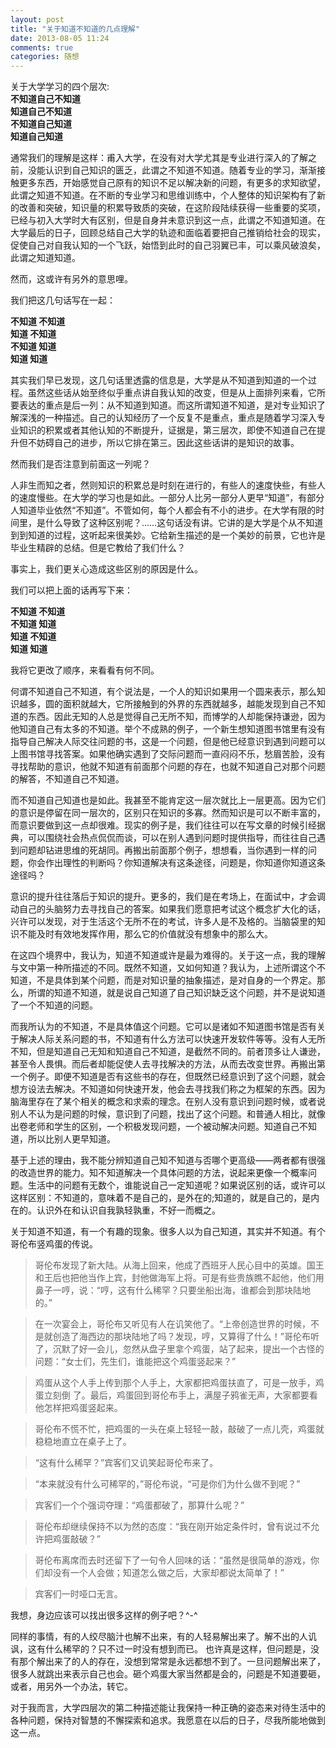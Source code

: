 ```yaml
---
layout: post
title: "关于知道不知道的几点理解"
date: 2013-08-05 11:24
comments: true
categories: 随想
---
```


关于大学学习的四个层次:  
**不知道自己不知道**  
**知道自己不知道**  
**不知道自己知道**  
**知道自己知道**  
<!-- more -->
通常我们的理解是这样：甫入大学，在没有对大学尤其是专业进行深入的了解之前，没能认识到自己知识的匮乏，此谓之不知道不知道。随着专业的学习，渐渐接触更多东西，开始感觉自己原有的知识不足以解决新的问题，有更多的求知欲望，此谓之知道不知道。在不断的专业学习和思维训练中，个人整体的知识架构有了新的改善和突破，知识量的积累导致质的突破，在这阶段陆续获得一些重要的奖项，已经与初入大学时大有区别，但是自身并未意识到这一点，此谓之不知道知道。在大学最后的日子，回顾总结自己大学的轨迹和面临着要把自己推销给社会的现实，促使自己对自我认知的一个飞跃，始悟到此时的自己羽翼已丰，可以乘风破浪矣，此谓之知道知道。  

然而，这或许有另外的意思哩。  

我们把这几句话写在一起：  

**不知道    不知道**    
**知道      不知道**    
**不知道    知道**  
**知道      知道**  

其实我们早已发现，这几句话里透露的信息是，大学是从不知道到知道的一个过程。虽然这些话从始至终似乎重点讲自我认知的改变，但是从上面排列来看，它所要表达的重点是后一列：从不知道到知道。而这所谓知道不知道，是对专业知识了解深浅的一种描述。自己的认知经历了一个反复不是重点，重点是随着学习深入专业知识的积累或者其他认知的不断提升，证据是，第三层次，即使不知道自己在提升但不妨碍自己的进步，所以它排在第三。因此这些话讲的是知识的故事。  

然而我们是否注意到前面这一列呢？  

人非生而知之者，然则知识的积累总是时刻在进行的，有些人的速度快些，有些人的速度慢些。在大学的学习也是如此。一部分人比另一部分人更早“知道”，有部分人知道毕业依然“不知道”。不管如何，每个人都会有不小的进步。在大学有限的时间里，是什么导致了这种区别呢？……这句话没有讲。它讲的是大学是个从不知道到到知道的过程，这听起来很美妙。它给新生描述的是一个美妙的前景，它也许是毕业生精辟的总结。但是它教给了我们什么？

事实上，我们更关心造成这些区别的原因是什么。

我们可以把上面的话再写下来：

**不知道    不知道**  
**不知道    知道**   
**知道      不知道**  
**知道      知道**  

我将它更改了顺序，来看看有何不同。  

何谓不知道自己不知道，有个说法是，一个人的知识如果用一个圆来表示，那么知识越多，圆的面积就越大，它所接触到的外界的东西就越多，越能发现到自己不知道的东西。因此无知的人总是觉得自己无所不知，而博学的人却能保持谦逊，因为他知道自己有太多的不知道。举个不成熟的例子，一个新生想知道图书馆里有没有指导自己解决人际交往问题的书，这是一个问题，但是他已经意识到遇到问题可以上图书馆寻找答案。如果他确实遇到了交际问题而一直闷闷不乐，愁眉苦脸，没有寻找帮助的意识，他就不知道有前面那个问题的存在，也就不知道自己对那个问题的解答，不知道自己不知道。  

而不知道自己知道也是如此。我甚至不能肯定这一层次就比上一层更高。因为它们的意识是停留在同一层次的，区别只在知识的多寡。然而知识是可以不断丰富的，而意识要做到这一点却很难。现实的例子是，我们往往可以在写文章的时候引经据典，可以围绕社会热点侃侃而谈，可以在别人遇到问题时提供指导，而往往自己遇到问题却钻进思维的死胡同。再搬出前面那个例子，想想看，当你遇到一样的问题，你会作出理性的判断吗？你知道解决有这条途径，问题是，你知道你知道这条途径吗？  

意识的提升往往落后于知识的提升。更多的，我们是在考场上，在面试中，才会调动自己的头脑努力去寻找自己的答案。如果我们愿意把考试这个概念扩大化的话，兴许可以发现，对于生活这个无所不在的考试，许多人是不及格的。当脑袋里的知识不能及时有效地发挥作用，那么它的价值就没有想象中的那么大。 

在这四个境界中，我认为，知道不知道或许是最为难得的。关于这一点，我的理解与文中第一种所描述的不同。既然不知道，又如何知道？我认为，上述所谓这个不知道，不是具体到某个问题，而是对知识量的抽象描述，是对自身的一个界定。那么，所谓的知道不知道，就是说自己知道了自己知识缺乏这个问题，并不是说知道了一个不知道的问题。  

而我所认为的不知道，不是具体值这个问题。它可以是诸如不知道图书馆是否有关于解决人际关系问题的书，不知道有什么方法可以快速开发软件等等。没有人无所不知，但是知道自己无知和知道自己不知道，是截然不同的。前者顶多让人谦逊，甚至令人畏惧。而后者却能促使人去寻找解决的方法，从而去改变世界。再搬出第一个例子。即便不知道是否有这些书的存在，但既然已经意识到了这个问题，就会想方设法去解决。不知道如何快速开发，他会去寻找我们称之为框架的东西。因为脑海里存在了某个相关的概念和求索的理念。在别人没有意识到问题时候，或者说别人不认为是问题的时候，意识到了问题，找出了这个问题。和普通人相比，就像出卷老师和学生的区别，一个积极发现问题，一个被动解决问题。知道自己不知道，所以比别人更早知道。  

基于上述的理由，我不能分辨知道自己知不知道与否哪个更高级——两者都有很强的改造世界的能力。知不知道解决一个具体问题的方法，说起来更像一个概率问题。生活中的问题有无数个，谁能说自己一定知道呢？如果说区别的话，或许可以这样区别：不知道的，意味着不是自己的，是外在的;知道的，就是自己的，是内在的。认识外在和认识自我孰轻孰重，不好一而概之。  

关于知道不知道，有一个有趣的现象。很多人以为自己知道，其实并不知道。有个哥伦布竖鸡蛋的传说。  

>哥伦布发现了新大陆。从海上回来，他成了西班牙人民心目中的英雄。国王和王后也把他当作上宾，封他做海军上将。可是有些贵族瞧不起他，他们用鼻子一哼，说：“哼，这有什么稀罕？只要坐船出海，谁都会到那块陆地的。”  

>在一次宴会上，哥伦布又听见有人在讥笑他了。“上帝创造世界的时候，不是就创造了海西边的那块陆地了吗？发现，哼，又算得了什么！”哥伦布听了，沉默了好一会儿，忽然从盘子里拿个鸡蛋，站了起来，提出一个古怪的问题：“女士们，先生们，谁能把这个鸡蛋竖起来？”  

>鸡蛋从这个人手上传到那个人手上，大家都把鸡蛋扶直了，可是一放手，鸡蛋立刻倒 了。最后，鸡蛋回到哥伦布手上，满屋子鸦雀无声，大家都要看他怎样把鸡蛋竖起来。  

>哥伦布不慌不忙，把鸡蛋的一头在桌上轻轻一敲，敲破了一点儿壳，鸡蛋就稳稳地直立在桌子上了。  

>“这有什么稀罕？”宾客们又讥笑起哥伦布来了。  

>“本来就没有什么可稀罕的，”哥伦布说，“可是你们为什么做不到呢？”

>宾客们一个个强词夺理：“鸡蛋都破了，那算什么呢？”  

>哥伦布却继续保持不以为然的态度：“我在刚开始定条件时，曾有说过不允许把鸡蛋敲破？”  

>哥伦布离席而去时还留下了一句令人回味的话：“虽然是很简单的游戏，你们却没有一个人会做；知道怎么做之后，大家却都说太简单了！”  

>宾客们一时哑口无言。  

我想，身边应该可以找出很多这样的例子吧？^-^  

同样的事情，有的人绞尽脑汁也解不出来，有的人轻易解出来了。解不出的人讥讽，这有什么稀罕的？只不过一时没有想到而已。 也许真是这样，但问题是，没有那个解出来了的人的存在，没想到常常是永远都想不到了。一旦问题解出来了，很多人就跳出来表示自己也会。砸个鸡蛋大家当然都是会的，问题是不知道要砸，或者，用另外一个办法，转它。  

对于我而言，大学四层次的第二种描述能让我保持一种正确的姿态来对待生活中的各种问题，保持对智慧的不懈探索和追求。我愿意在以后的日子，尽我所能地做到这一点。  



